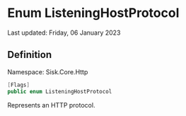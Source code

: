 # Enum ListeningHostProtocol
Last updated: Friday, 06 January 2023

## Definition
Namespace: Sisk.Core.Http

```csharp
[Flags]
public enum ListeningHostProtocol
```

Represents an HTTP protocol.

